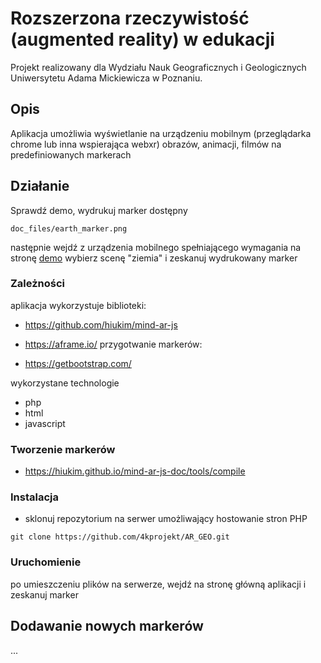 # Rozszerzona rzeczywistość (augmented reality) w edukacji

Projekt realizowany dla Wydziału Nauk Geograficznych i Geologicznych Uniwersytetu Adama Mickiewicza w Poznaniu. 

## Opis

Aplikacja umożliwia wyświetlanie na urządzeniu mobilnym (przeglądarka chrome lub inna wspierająca webxr) obrazów, animacji, filmów na predefiniowanych markerach

## Działanie

Sprawdź demo, wydrukuj marker dostępny 
```
doc_files/earth_marker.png
```
następnie wejdź z urządzenia mobilnego spełniającego wymagania na stronę [demo](https://4kprojekt.home.pl/ar_demo/) wybierz scenę "ziemia" i zeskanuj wydrukowany marker

### Zależności

aplikacja wykorzystuje biblioteki:
* https://github.com/hiukim/mind-ar-js
* https://aframe.io/
przygotwanie markerów:

* https://getbootstrap.com/

wykorzystane technologie
* php
* html
* javascript

### Tworzenie markerów

* https://hiukim.github.io/mind-ar-js-doc/tools/compile

### Instalacja

* sklonuj repozytorium na serwer umożliwający hostowanie stron PHP
```
git clone https://github.com/4kprojekt/AR_GEO.git
```
### Uruchomienie

po umieszczeniu plików na serwerze, wejdź na stronę główną aplikacji i zeskanuj marker

## Dodawanie nowych markerów

...

